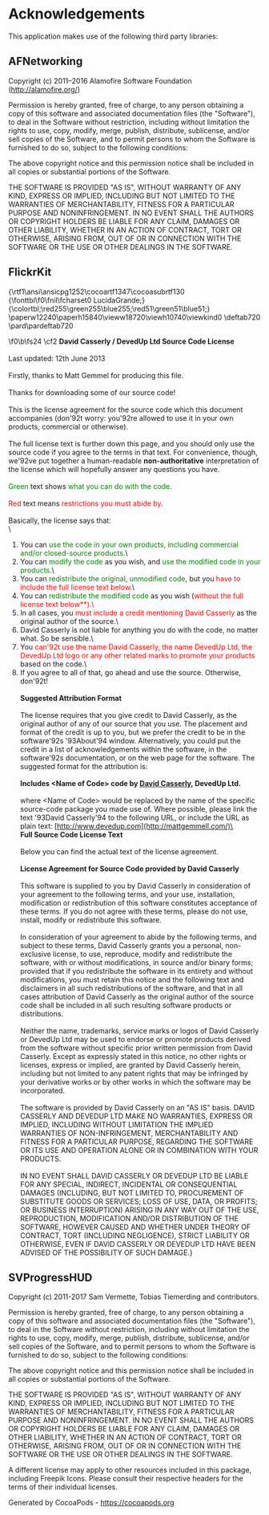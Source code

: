 # Acknowledgements
This application makes use of the following third party libraries:

## AFNetworking

Copyright (c) 2011–2016 Alamofire Software Foundation (http://alamofire.org/)

Permission is hereby granted, free of charge, to any person obtaining a copy
of this software and associated documentation files (the "Software"), to deal
in the Software without restriction, including without limitation the rights
to use, copy, modify, merge, publish, distribute, sublicense, and/or sell
copies of the Software, and to permit persons to whom the Software is
furnished to do so, subject to the following conditions:

The above copyright notice and this permission notice shall be included in
all copies or substantial portions of the Software.

THE SOFTWARE IS PROVIDED "AS IS", WITHOUT WARRANTY OF ANY KIND, EXPRESS OR
IMPLIED, INCLUDING BUT NOT LIMITED TO THE WARRANTIES OF MERCHANTABILITY,
FITNESS FOR A PARTICULAR PURPOSE AND NONINFRINGEMENT. IN NO EVENT SHALL THE
AUTHORS OR COPYRIGHT HOLDERS BE LIABLE FOR ANY CLAIM, DAMAGES OR OTHER
LIABILITY, WHETHER IN AN ACTION OF CONTRACT, TORT OR OTHERWISE, ARISING FROM,
OUT OF OR IN CONNECTION WITH THE SOFTWARE OR THE USE OR OTHER DEALINGS IN
THE SOFTWARE.


## FlickrKit

{\rtf1\ansi\ansicpg1252\cocoartf1347\cocoasubrtf130
{\fonttbl\f0\fnil\fcharset0 LucidaGrande;}
{\colortbl;\red255\green255\blue255;\red51\green51\blue51;}
\paperw12240\paperh15840\vieww18720\viewh10740\viewkind0
\deftab720
\pard\pardeftab720

\f0\b\fs24 \cf2 **David Casserly / DevedUp Ltd Source Code License**\
\
Last updated: 12th June 2013\
\
Firstly, thanks to Matt Gemmel for producing this file.\
\
Thanks for downloading some of our source code!\
\
This is the license agreement for the source code which this document accompanies (don\'92t worry: you\'92re allowed to use it in your own products, commercial or otherwise).\
\
The full license text is further down this page, and you should only use the source code if you agree to the terms in that text. For convenience, though, we\'92ve put together a human-readable **non-authoritative** interpretation of the license which will hopefully answer any questions you have.\
\
<span style="color:green">Green</span> text shows <span style="color:green">what you can do with the code</span>.\
\
<span style="color:red">Red</span> text means <span style="color:red">restrictions you must abide by</span>.\
\
Basically, the license says that:\
\
1. You can <span style="color:green">use the code in your own products, including commercial and/or closed-source products</span>.\
2. You can <span style="color:green">modify the code</span> as you wish, and <span style="color:green">use the modified code in your products</span>.\
3. You can <span style="color:green">redistribute the original, unmodified code</span>, but you <span style="color:red">have to include the full license text below</span>.\
4. You can <span style="color:green">redistribute the modified code</span> as you wish (<span style="color:red">without the full license text below**).\
5. In all cases, you <span style="color:red">must include a credit mentioning David Casserly</span> as the original author of the source.\
6. David Casserly is not liable for anything you do with the code, no matter what. So be sensible.\
7. You <span style="color:red">can\'92t use the name David Casserly, the name DevedUp Ltd, the DevedUp Ltd logo or any other related marks to promote your products</span> based on the code.\
8. If you agree to all of that, go ahead and use the source. Otherwise, don\'92t!\
\
**Suggested Attribution Format**\
\
The license requires that you give credit to David Casserly, as the original author of any of our source that you use. The placement and format of the credit is up to you, but we prefer the credit to be in the software\'92s \'93About\'94 window. Alternatively, you could put the credit in a list of acknowledgements within the software, in the software\'92s documentation, or on the web page for the software. The suggested format for the attribution is:\
\
**Includes &lt;Name of Code&gt; code by **[**David Casserly**](http://www.devedup.com)**, DevedUp Ltd.**\
\
where &lt;Name of Code&gt; would be replaced by the name of the specific source-code package you made use of. Where possible, please link the text \'93David Casserly\'94 to the following URL, or include the URL as plain text: [http://www.devedup.com](http://mattgemmell.com/)\
\
**Full Source Code License Text**\
\
Below you can find the actual text of the license agreement.\
\
**License Agreement for Source Code provided by David Casserly**\
\
This software is supplied to you by David Casserly in consideration of your agreement to the following terms, and your use, installation, modification or redistribution of this software constitutes acceptance of these terms. If you do not agree with these terms, please do not use, install, modify or redistribute this software.\
\
In consideration of your agreement to abide by the following terms, and subject to these terms, David Casserly grants you a personal, non-exclusive license, to use, reproduce, modify and redistribute the software, with or without modifications, in source and/or binary forms; provided that if you redistribute the software in its entirety and without modifications, you must retain this notice and the following text and disclaimers in all such redistributions of the software, and that in all cases attribution of David Casserly as the original author of the source code shall be included in all such resulting software products or distributions.  \
\
Neither the name, trademarks, service marks or logos of David Casserly or DevedUp Ltd may be used to endorse or promote products derived from the software without specific prior written permission from David Casserly. Except as expressly stated in this notice, no other rights or licenses, express or implied, are granted by David Casserly herein, including but not limited to any patent rights that may be infringed by your derivative works or by other works in which the software may be incorporated.\
\
The software is provided by David Casserly on an "AS IS" basis. DAVID CASSERLY AND DEVEDUP LTD MAKE NO WARRANTIES, EXPRESS OR IMPLIED, INCLUDING WITHOUT LIMITATION THE IMPLIED WARRANTIES OF NON-INFRINGEMENT, MERCHANTABILITY AND FITNESS FOR A PARTICULAR PURPOSE, REGARDING THE SOFTWARE OR ITS USE AND OPERATION ALONE OR IN COMBINATION WITH YOUR PRODUCTS.\
\
IN NO EVENT SHALL DAVID CASSERLY OR DEVEDUP LTD BE LIABLE FOR ANY SPECIAL, INDIRECT, INCIDENTAL OR CONSEQUENTIAL DAMAGES (INCLUDING, BUT NOT LIMITED TO, PROCUREMENT OF SUBSTITUTE GOODS OR SERVICES; LOSS OF USE, DATA, OR PROFITS; OR BUSINESS INTERRUPTION) ARISING IN ANY WAY OUT OF THE USE, REPRODUCTION, MODIFICATION AND/OR DISTRIBUTION OF THE SOFTWARE, HOWEVER CAUSED AND WHETHER UNDER THEORY OF CONTRACT, TORT (INCLUDING NEGLIGENCE), STRICT LIABILITY OR OTHERWISE, EVEN IF DAVID CASSERLY OR DEVEDUP LTD HAVE BEEN ADVISED OF THE POSSIBILITY OF SUCH DAMAGE.}

## SVProgressHUD

Copyright (c) 2011-2017 Sam Vermette, Tobias Tiemerding and contributors.

Permission is hereby granted, free of charge, to any person obtaining a copy of this software and associated documentation files (the "Software"), to deal in the Software without restriction, including without limitation the rights to use, copy, modify, merge, publish, distribute, sublicense, and/or sell copies of the Software, and to permit persons to whom the Software is furnished to do so, subject to the following conditions:

The above copyright notice and this permission notice shall be included in all copies or substantial portions of the Software.

THE SOFTWARE IS PROVIDED "AS IS", WITHOUT WARRANTY OF ANY KIND, EXPRESS OR IMPLIED, INCLUDING BUT NOT LIMITED TO THE WARRANTIES OF MERCHANTABILITY, FITNESS FOR A PARTICULAR PURPOSE AND NONINFRINGEMENT. IN NO EVENT SHALL THE AUTHORS OR COPYRIGHT HOLDERS BE LIABLE FOR ANY CLAIM, DAMAGES OR OTHER LIABILITY, WHETHER IN AN ACTION OF CONTRACT, TORT OR OTHERWISE, ARISING FROM, OUT OF OR IN CONNECTION WITH THE SOFTWARE OR THE USE OR OTHER DEALINGS IN THE SOFTWARE.

A different license may apply to other resources included in this package, including Freepik Icons. Please consult their respective headers for the terms of their individual licenses.

Generated by CocoaPods - https://cocoapods.org
